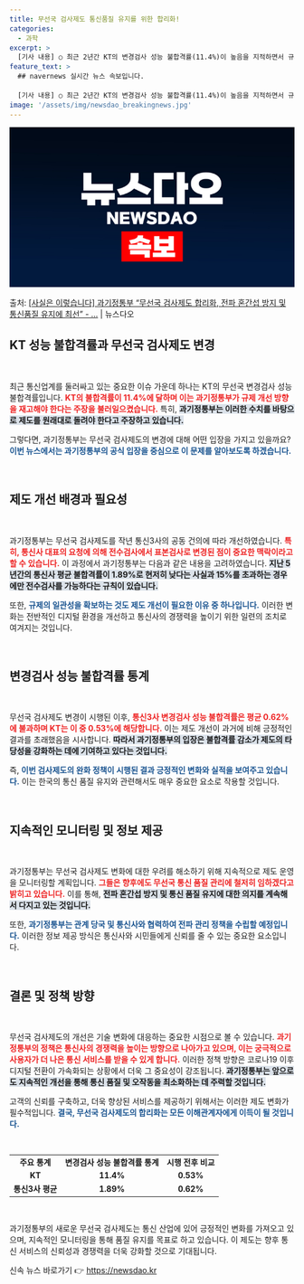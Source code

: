 ```yaml
---
title: 무선국 검사제도 통신품질 유지를 위한 합리화!
categories:
  - 과학
excerpt: >
  [기사 내용] ○ 최근 2년간 KT의 변경검사 성능 불합격률(11.4%)이 높음을 지적하면서 규제 개선이 부…
feature_text: >
  ## navernews 실시간 뉴스 속보입니다.

  [기사 내용] ○ 최근 2년간 KT의 변경검사 성능 불합격률(11.4%)이 높음을 지적하면서 규제 개선이 부…
image: '/assets/img/newsdao_breakingnews.jpg'
---
```


![뉴스다오 속보](/assets/img/newsdao_breakingnews.jpg)

<p>출처: <a href="https://newsdao.kr/2089" rel="dofollow">[사실은 이렇습니다] 과기정통부 “무선국 검사제도 합리화, 전파 혼간섭 방지 및 통신품질 유지에 최선” - …</a> | 뉴스다오</p>

<h2 data-ke-size="size26">KT 성능 불합격률과 무선국 검사제도 변경</h2>

<p data-ke-size="size16">&nbsp;</p> 

최근 통신업계를 둘러싸고 있는 중요한 이슈 가운데 하나는 KT의 무선국 변경검사 성능 불합격률입니다. <b><span style="color: #ee2323;">KT의 불합격률이 11.4%에 달하며 이는 과기정통부가 규제 개선 방향을 재고해야 한다는 주장을 불러일으켰습니다.</span></b> 특히, <b><span style="background-color: #21538527;">과기정통부는 이러한 수치를 바탕으로 제도를 원래대로 돌려야 한다고 주장하고 있습니다.</span></b> 

그렇다면, 과기정통부는 무선국 검사제도의 변경에 대해 어떤 입장을 가지고 있을까요? <b><span style="color: #1a5490;">이번 뉴스에서는 과기정통부의 공식 입장을 중심으로 이 문제를 알아보도록 하겠습니다.</span></b>

<p data-ke-size="size16">&nbsp;</p>

<h2 data-ke-size="size26">제도 개선 배경과 필요성</h2>

<p data-ke-size="size16">&nbsp;</p>

과기정통부는 무선국 검사제도를 작년 통신3사의 공동 건의에 따라 개선하였습니다. <b><span style="color: #ee2323;">특히, 통신사 대표의 요청에 의해 전수검사에서 표본검사로 변경된 점이 중요한 맥락이라고 할 수 있습니다.</span></b> 이 과정에서 과기정통부는 다음과 같은 내용을 고려하였습니다. <b><span style="background-color: #21538527;">지난 5년간의 통신사 평균 불합격률이 1.89%로 현저히 낮다는 사실과 15%를 초과하는 경우에만 전수검사를 가능하다는 규칙이 있습니다.</span></b> 

또한, <b><span style="color: #1a5490;">규제의 일관성을 확보하는 것도 제도 개선이 필요한 이유 중 하나입니다.</span></b> 이러한 변화는 전반적인 디지털 환경을 개선하고 통신사의 경쟁력을 높이기 위한 일련의 조치로 여겨지는 것입니다.

<p data-ke-size="size16">&nbsp;</p>

<h2 data-ke-size="size26">변경검사 성능 불합격률 통계</h2>

<p data-ke-size="size16">&nbsp;</p>

무선국 검사제도 변경이 시행된 이후, <b><span style="color: #ee2323;">통신3사 변경검사 성능 불합격률은 평균 0.62%에 불과하며 KT는 이 중 0.53%에 해당합니다.</span></b> 이는 제도 개선이 과거에 비해 긍정적인 결과를 초래했음을 시사합니다. <b><span style="background-color: #21538527;">따라서 과기정통부의 입장은 불합격률 감소가 제도의 타당성을 강화하는 데에 기여하고 있다는 것입니다.</span></b>

즉, <b><span style="color: #1a5490;">이번 검사제도의 완화 정책이 시행된 결과 긍정적인 변화와 실적을 보여주고 있습니다.</span></b> 이는 한국의 통신 품질 유지와 관련해서도 매우 중요한 요소로 작용할 것입니다.

<p data-ke-size="size16">&nbsp;</p>

<h2 data-ke-size="size26">지속적인 모니터링 및 정보 제공</h2>

<p data-ke-size="size16">&nbsp;</p>

과기정통부는 무선국 검사제도 변화에 대한 우려를 해소하기 위해 지속적으로 제도 운영을 모니터링할 계획입니다. <b><span style="color: #ee2323;">그들은 향후에도 무선국 통신 품질 관리에 철저히 임하겠다고 밝히고 있습니다.</span></b> 이를 통해, <b><span style="background-color: #21538527;">전파 혼간섭 방지 및 통신 품질 유지에 대한 의지를 계속해서 다지고 있는 것입니다.</span></b> 

또한, <b><span style="color: #1a5490;">과기정통부는 관계 당국 및 통신사와 협력하여 전파 관리 정책을 수립할 예정입니다.</span></b> 이러한 정보 제공 방식은 통신사와 시민들에게 신뢰를 줄 수 있는 중요한 요소입니다.

<p data-ke-size="size16">&nbsp;</p>

<h2 data-ke-size="size26">결론 및 정책 방향</h2>

<p data-ke-size="size16">&nbsp;</p>

무선국 검사제도의 개선은 기술 변화에 대응하는 중요한 시점으로 볼 수 있습니다. <b><span style="color: #ee2323;">과기정통부의 정책은 통신사의 경쟁력을 높이는 방향으로 나아가고 있으며, 이는 궁극적으로 사용자가 더 나은 통신 서비스를 받을 수 있게 합니다.</span></b> 이러한 정책 방향은 코로나19 이후 디지털 전환이 가속화되는 상황에서 더욱 그 중요성이 강조됩니다. <b><span style="background-color: #21538527;">과기정통부는 앞으로도 지속적인 개선을 통해 통신 품질 및 오작동을 최소화하는 데 주력할 것입니다.</span></b> 

고객의 신뢰를 구축하고, 더욱 향상된 서비스를 제공하기 위해서는 이러한 제도 변화가 필수적입니다. <b><span style="color: #1a5490;">결국, 무선국 검사제도의 합리화는 모든 이해관계자에게 이득이 될 것입니다.</span></b>

<p data-ke-size="size16">&nbsp;</p>

<table>
<tr>
<td style="text-align: center; height: 17px;"><b>주요 통계</b></td>
<td style="text-align: center; height: 17px;"><b>변경검사 성능 불합격률 통계</b></td>
<td style="text-align: center; height: 17px;"><b>시행 전후 비교</b></td>
</tr>
<tr>
<td style="text-align: center; height: 17px;"><b>KT</b></td>
<td style="text-align: center; height: 17px;"><b>11.4%</b></td>
<td style="text-align: center; height: 17px;"><b>0.53%</b></td>
</tr>
<tr>
<td style="text-align: center; height: 17px;"><b>통신3사 평균</b></td>
<td style="text-align: center; height: 17px;"><b>1.89%</b></td>
<td style="text-align: center; height: 17px;"><b>0.62%</b></td>
</tr>
</table>

<p data-ke-size="size16">&nbsp;</p>

과기정통부의 새로운 무선국 검사제도는 통신 산업에 있어 긍정적인 변화를 가져오고 있으며, 지속적인 모니터링을 통해 품질 유지를 목표로 하고 있습니다. 이 제도는 향후 통신 서비스의 신뢰성과 경쟁력을 더욱 강화할 것으로 기대됩니다. 

신속 뉴스 바로가기 👉 <a href="https://newsdao.kr" rel="dofollow">https://newsdao.kr</a>


